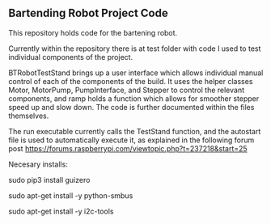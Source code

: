 ## Bartending Robot Project Code

This repository holds code for the bartening robot. 

Currently within the repository there is at test folder with code I used to 
test individual components of the project.

BTRobotTestStand brings up a user interface which allows individual manual
control of each of the components of the build. It uses the helper classes
Motor, MotorPump, PumpInterface, and Stepper to control the relevant components, and ramp holds a function
which allows for smoother stepper speed up and slow down. The code is further 
documented within the files themselves.

The run executable currently calls the TestStand function, and the autostart file is used to
automatically execute it, as explained in the following forum post
https://forums.raspberrypi.com/viewtopic.php?t=237218&start=25

Necesary installs: 

sudo pip3 install guizero

sudo apt-get install -y python-smbus

sudo apt-get install -y i2c-tools
